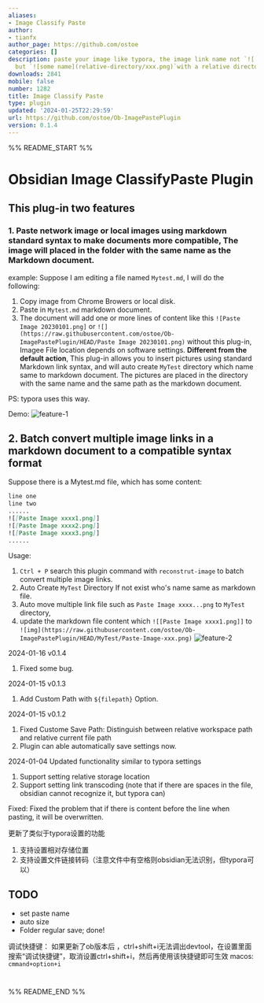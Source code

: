 ```yaml
---
aliases:
- Image Classify Paste
author:
- tianfx
author_page: https://github.com/ostoe
categories: []
description: paste your image like typora, the image link name not `![[Paste xxx]]`
  but `![some name](relative-directory/xxx.png)`with a relative directory. 类比于typora的方式粘贴图片到本地，存放在以当前md文档命名的文件夹里。
downloads: 2841
mobile: false
number: 1282
title: Image Classify Paste
type: plugin
updated: '2024-01-25T22:29:59'
url: https://github.com/ostoe/Ob-ImagePastePlugin
version: 0.1.4
---
```


%% README_START %%

# Obsidian Image ClassifyPaste Plugin

## This plug-in two features

### 1. Paste network image or local images using markdown standard syntax to make documents more compatible, The image will placed in the folder with the same name as the Markdown document.
example:
Suppose I am editing a file named `Mytest.md`, I will do the following:
1. Copy image from Chrome Browers or local disk.
2. Paste in `Mytest.md` markdown document.
3. The document will add one or more lines of content like this `![Paste Image 20230101.png]` or `![](https://raw.githubusercontent.com/ostoe/Ob-ImagePastePlugin/HEAD/Paste Image 20230101.png)` without this plug-in, Imagee File location depends on software settings.
 **Different from the default action**, This plug-in allows you to insert pictures using standard Markdown link syntax, and will auto create `MyTest` directory which name same to markdown document. The pictures are placed in the directory with the same name and the same path as the markdown document. 

PS: typora uses this way.

Demo:
![feature-1](https://raw.githubusercontent.com/ostoe/Ob-ImagePastePlugin/HEAD/feature1.gif)

## 2. Batch convert multiple image links in a markdown document to a compatible syntax format
Suppose there is a Mytest.md file, which has some content:
```md
line one
line two 
......
![[Paste Image xxxx1.png]]
![[Paste Image xxxx2.png]]
![[Paste Image xxxx3.png]]
......
```
Usage:

1. `Ctrl + P` search this plugin command with `reconstrut-image` to batch convert multiple image links.
2. Auto Create `MyTest` Directory If not exist who's name same as markdown file.
3. Auto move multiple link file  such as `Paste Image xxxx...png` to `MyTest` directory,
4. update the markdown file content which `![[Paste Image xxxx1.png]]` to `![img](https://raw.githubusercontent.com/ostoe/Ob-ImagePastePlugin/HEAD/MyTest/Paste-Image-xxx.png)`
![feature-2](https://raw.githubusercontent.com/ostoe/Ob-ImagePastePlugin/HEAD/feature2.gif)


2024-01-16 v0.1.4
1. Fixed some bug.

2024-01-15 v0.1.3
1. Add Custom Path with `${filepath}` Option.

2024-01-15 v0.1.2
1. Fixed Custome Save Path: Distinguish between relative workspace path and relative current file path
2. Plugin can able automatically save settings now.



2024-01-04 
Updated functionality similar to typora settings
1. Support setting relative storage location
2. Support setting link transcoding (note that if there are spaces in the file, obsidian cannot recognize it, but typora can)


Fixed:
Fixed the problem that if there is content before the line when pasting, it will be overwritten.

更新了类似于typora设置的功能
1. 支持设置相对存储位置
2. 支持设置文件链接转码（注意文件中有空格则obsidian无法识别，但typora可以）
## TODO
 - set paste name
 - auto size
 - Folder regular save; done!


调试快捷键：
如果更新了ob版本后 ，ctrl+shift+i无法调出devtool，在设置里面搜索“调试快捷键”，取消设置ctrl+shift+i，然后再使用该快捷键即可生效
macos: `cmmand+option+i`

# 



%% README_END %%